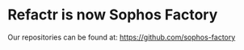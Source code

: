 # Refactr is now Sophos Factory

Our repositories can be found at: https://github.com/sophos-factory
